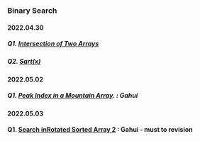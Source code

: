### Binary Search 

#### 2022.04.30


##### Q1. [Intersection of Two Arrays](https://leetcode.com/problems/intersection-of-two-arrays/)
##### Q2. [Sqrt(x)](https://leetcode.com/problems/sqrtx/)


#### 2022.05.02


##### Q1. [Peak Index in a Mountain Array](https://leetcode.com/problems/peak-index-in-a-mountain-array/). : Gahui

#### 2022.05.03

#### Q1. [Search inRotated Sorted Array 2](https://leetcode.com/problems/search-in-rotated-sorted-array-ii/) : Gahui - must to revision
